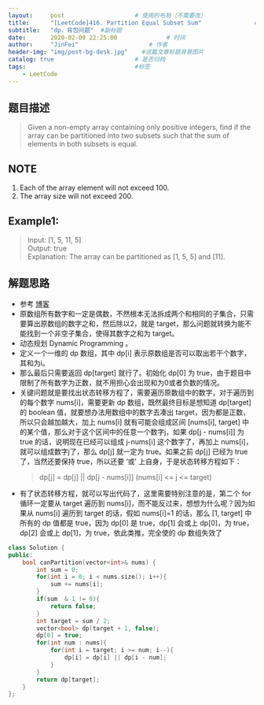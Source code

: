 ```yaml
---
layout:     post                    # 使用的布局（不需要改） 
title:      "[LeetCode]416. Partition Equal Subset Sum"               # 标题  
subtitle:   "dp，背包问题"  #副标题 
date:       2020-02-09 22:25:00              # 时间 
author:     "JinFei"                    # 作者 
header-img: "img/post-bg-desk.jpg"    #这篇文章标题背景图片 
catalog: true                       # 是否归档 
tags:                               #标签     
    - LeetCode 
---
```


## 题目描述
> Given a non-empty array containing only positive integers, find if the array can be partitioned into two subsets such that the sum of elements in both subsets is equal. <br>

## NOTE
1. Each of the array element will not exceed 100.
2. The array size will not exceed 200.

## Example1:
 
> Input: [1, 5, 11, 5] <br>
Output: true <br>
Explanation: The array can be partitioned as [1, 5, 5] and [11].  <br>


    
## 解题思路

- 参考 [博客](https://www.cnblogs.com/grandyang/p/5951422.html)
- 原数组所有数字和一定是偶数，不然根本无法拆成两个和相同的子集合，只需要算出原数组的数字之和，然后除以2，就是 target，那么问题就转换为能不能找到一个非空子集合，使得其数字之和为 target。
- 动态规划 Dynamic Programming 。
- 定义一个一维的 dp 数组，其中 dp[i] 表示原数组是否可以取出若干个数字，其和为i。
- 那么最后只需要返回 dp[target] 就行了。初始化 dp[0] 为 true，由于题目中限制了所有数字为正数，就不用担心会出现和为0或者负数的情况。
- 关键问题就是要找出状态转移方程了，需要遍历原数组中的数字，对于遍历到的每个数字 nums[i]，需要更新 dp 数组，既然最终目标是想知道 dp[target] 的 boolean 值，就要想办法用数组中的数字去凑出 target，因为都是正数，所以只会越加越大，加上 nums[i] 就有可能会组成区间 [nums[i], target] 中的某个值，那么对于这个区间中的任意一个数字j，如果 dp[j - nums[i]] 为 true 的话，说明现在已经可以组成 j-nums[i] 这个数字了，再加上 nums[i]，就可以组成数字j了，那么 dp[j] 就一定为 true。如果之前 dp[j] 已经为 true 了，当然还要保持 true，所以还要 ‘或’ 上自身，于是状态转移方程如下：<br>
  >dp[j] = dp[j] \|| dp[j - nums[i]]  (nums[i] <= j <= target)
- 有了状态转移方程，就可以写出代码了，这里需要特别注意的是，第二个 for 循环一定要从 target 遍历到 nums[i]，而不能反过来，想想为什么呢？因为如果从 nums[i] 遍历到 target 的话，假如 nums[i]=1 的话，那么 [1, target] 中所有的 dp 值都是 true，因为 dp[0] 是 true，dp[1] 会或上 dp[0]，为 true，dp[2] 会或上 dp[1]，为 true，依此类推，完全使的 dp 数组失效了

```C++
class Solution {
public:
    bool canPartition(vector<int>& nums) {
        int sum = 0;
        for(int i = 0; i < nums.size(); i++){
            sum += nums[i];
        }
        if(sum  & 1 != 0){
            return false;
        }
        int target = sum / 2;
        vector<bool> dp(target + 1, false);
        dp[0] = true;
        for(int num : nums){
            for(int i = target; i >= num; i--){
                dp[i] = dp[i] || dp[i - num];
            }
        }
        return dp[target];
    }
};
```

